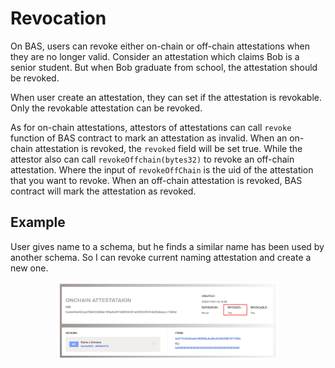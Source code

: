 # Revocation

On BAS, users can revoke either on-chain or off-chain attestations when they are no longer valid. Consider an attestation which claims Bob is a senior student. But when Bob graduate from school, the attestation should be revoked.

When user create an attestation, they can set if the attestation is revokable. Only the revokable attestation can be revoked.

As for on-chain attestations, attestors of attestations can call `revoke` function of BAS contract to mark an attestation as invalid. When an on-chain attestation is revoked, the `revoked` field will be set true.  While the attestor also can call `revokeOffchain(bytes32)` to revoke an off-chain attestation. Where the input of `revokeOffChain` is the uid of the attestation that you want to revoke. When an off-chain attestation is revoked, BAS contract will mark the attestation as revoked.

## Example

User gives name to a schema, but he finds a similar name has been used by another schema. So I can revoke current naming attestation and create a new one.

<div align="center" id="revoke">
    <img src="../figures/revoke.png" width="70%" />
</div>
